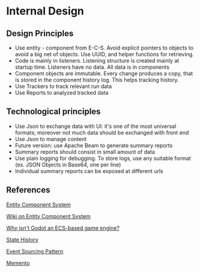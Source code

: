 # Internal Design

## Design Principles

- Use entity - component from E-C-S. Avoid explicit pointers to objects to avoid a big net of objects. Use UUID, and helper functions for retrieving. 
- Code is mainly in listeners. Listening structure is created mainly at startup time. Listeners have no data. All data is in components
- Component objects are immutable. Every change produces a copy, that is stored in the component history log. This helps tracking history.
- Use Trackers to track relevant run data
- Use Reports to analyzed tracked data

## Technological principles

- Use Json to exchange data with UI: it's one of the most universal formats; moreover not much data should be exchanged with front end
- Use Json to manage content
- Future version: use Apache Beam to generate summary reports
- Summary reports should consist in small amount of data
- Use plain logging for debugging. To store logs, use any suitable format (es. JSON Objects in Base64, one per line)
- Individual summary reports can be exposed at different urls

## References

[Entity Component System](https://en.wikipedia.org/wiki/Entity_component_system)

[Wiki on Entity Component System](http://entity-systems.wikidot.com/)

[Why isn't Godot an ECS-based game engine?](https://godotengine.org/article/why-isnt-godot-ecs-based-game-engine/)

[State History](https://forum.heroiclabs.com/t/storing-match-state-history/3877)

[Event Sourcing Pattern](https://martinfowler.com/eaaDev/EventSourcing.html)

[Memento](https://refactoring.guru/design-patterns/memento)
